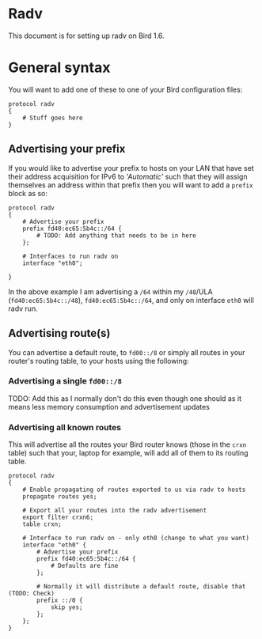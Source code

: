Radv
====

This document is for setting up radv on Bird 1.6.

# General syntax

You will want to add one of these to one of your Bird configuration files:

```
protocol radv
{
    # Stuff goes here
}
```

## Advertising your prefix

If you would like to advertise your prefix to hosts on your LAN that have set their address acquisition for IPv6 to _'Automatic'_ such that they will assign themselves an address within that prefix then you will want to add a `prefix` block as so:

```
protocol radv
{
    # Advertise your prefix
    prefix fd40:ec65:5b4c::/64 {
        # TODO: Add anything that needs to be in here
    };

    # Interfaces to run radv on
    interface "eth0";

}
```

In the above example I am advertising a `/64` within my `/48`/ULA (`fd40:ec65:5b4c::/48`), `fd40:ec65:5b4c::/64`, and only on interface `eth0` will radv run.

## Advertising route(s)

You can advertise a default route, to `fd00::/8` or simply all routes in your router's routing table, to your hosts using the following:

### Advertising a single `fd00::/8`

TODO: Add this as I normally don't do this even though one should as it means less memory consumption and advertisement updates

### Advertising all known routes

This will advertise all the routes your Bird router knows (those in the `crxn` table) such that your, laptop for example, will add all of them to its routing table.

```
protocol radv
{
	# Enable propagating of routes exported to us via radv to hosts
	propagate routes yes;

	# Export all your routes into the radv advertisement
	export filter crxn6;
	table crxn;

	# Interface to run radv on - only eth0 (change to what you want)
	interface "eth0" {
		# Advertise your prefix
	    prefix fd40:ec65:5b4c::/64 {
	        # Defaults are fine
	    };

	    # Normally it will distribute a default route, disable that (TODO: Check)
	    prefix ::/0 {
	      	skip yes;
	    };
	};
}
```